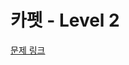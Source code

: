 # 카펫 - Level 2

[문제 링크](https://school.programmers.co.kr/learn/courses/30/lessons/42842?language=kotlin)
